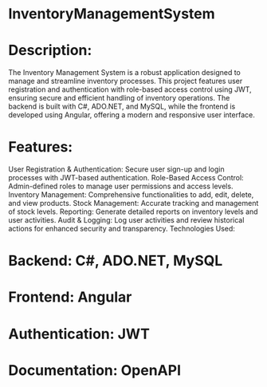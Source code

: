 # InventoryManagementSystem
# Description:
The Inventory Management System is a robust application designed to manage and streamline inventory processes. This project features user registration and authentication with role-based access control using JWT, ensuring secure and efficient handling of inventory operations. The backend is built with C#, ADO.NET, and MySQL, while the frontend is developed using Angular, offering a modern and responsive user interface.

# Features:
 
User Registration & Authentication: Secure user sign-up and login processes with JWT-based authentication.
Role-Based Access Control: Admin-defined roles to manage user permissions and access levels.
Inventory Management: Comprehensive functionalities to add, edit, delete, and view products.
Stock Management: Accurate tracking and management of stock levels.
Reporting: Generate detailed reports on inventory levels and user activities.
Audit & Logging: Log user activities and review historical actions for enhanced security and transparency.
Technologies Used:

# Backend: C#, ADO.NET, MySQL
# Frontend: Angular
# Authentication: JWT
# Documentation: OpenAPI

